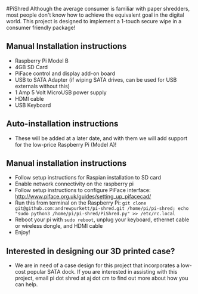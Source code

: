 #PiShred
Although the average consumer is familiar with paper shredders, most people don't know how to achieve the equivalent goal in the digital world. This project is designed to implement a 1-touch secure wipe in a consumer friendly package!

## Manual Installation instructions
- Raspberry Pi Model B
- 4GB SD Card
- PiFace control and display add-on board
- USB to SATA Adapter (if wiping SATA drives, can be used for USB externals without this)
- 1 Amp 5 Volt MicroUSB power supply
- HDMI cable
- USB Keyboard

## Auto-installation instructions
- These will be added at a later date, and with them we will add support for the low-price Raspberry Pi (Model A)!

## Manual installation instructions
- Follow setup instructions for Raspian installation to SD card
- Enable network connectivity on the raspberry pi
- Follow setup instructions to configure PiFace interface: http://www.piface.org.uk/guides/setting_up_pifacecad/
- Run this from terminal on the Raspberry Pi: `git clone git@github.com:andrewpurkett/pi-shred.git /home/pi/pi-shred; echo "sudo python3 /home/pi/pi-shred/PiShred.py" >> /etc/rc.local`
- Reboot your pi with `sudo reboot`, unplug your keyboard, ethernet cable or wireless dongle, and HDMI cable
- Enjoy!

## Interested in designing our 3D printed case?
- We are in need of a case design for this project that incorporates a low-cost popular SATA dock. If you are interested in assisting with this project, email pi dot shred at aj dot cm to find out more about how you can help.
